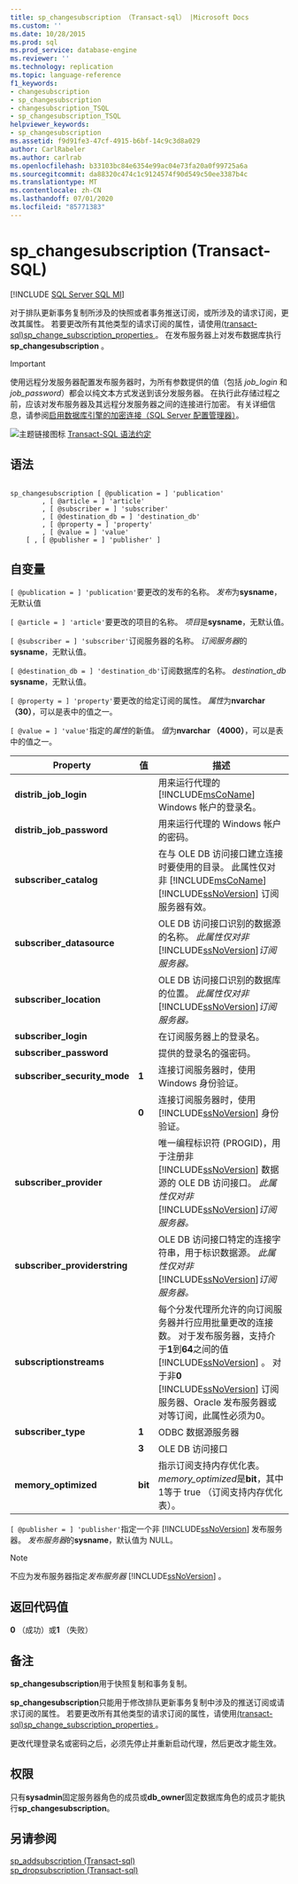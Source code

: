 ```yaml
---
title: sp_changesubscription （Transact-sql） |Microsoft Docs
ms.custom: ''
ms.date: 10/28/2015
ms.prod: sql
ms.prod_service: database-engine
ms.reviewer: ''
ms.technology: replication
ms.topic: language-reference
f1_keywords:
- changesubscription
- sp_changesubscription
- changesubscription_TSQL
- sp_changesubscription_TSQL
helpviewer_keywords:
- sp_changesubscription
ms.assetid: f9d91fe3-47cf-4915-b6bf-14c9c3d8a029
author: CarlRabeler
ms.author: carlrab
ms.openlocfilehash: b33103bc84e6354e99ac04e73fa20a0f99725a6a
ms.sourcegitcommit: da88320c474c1c9124574f90d549c50ee3387b4c
ms.translationtype: MT
ms.contentlocale: zh-CN
ms.lasthandoff: 07/01/2020
ms.locfileid: "85771383"
---
```

# <a name="sp_changesubscription-transact-sql"></a>sp_changesubscription (Transact-SQL)
[!INCLUDE [SQL Server SQL MI](../../includes/applies-to-version/sql-asdbmi.md)]

  对于排队更新事务复制所涉及的快照或者事务推送订阅，或所涉及的请求订阅，更改其属性。 若要更改所有其他类型的请求订阅的属性，请使用[&#40;transact-sql&#41;sp_change_subscription_properties ](../../relational-databases/system-stored-procedures/sp-change-subscription-properties-transact-sql.md)。 在发布服务器上对发布数据库执行**sp_changesubscription** 。  
  
> [!IMPORTANT]  
>  使用远程分发服务器配置发布服务器时，为所有参数提供的值（包括 *job_login* 和 *job_password*）都会以纯文本方式发送到该分发服务器。 在执行此存储过程之前，应该对发布服务器及其远程分发服务器之间的连接进行加密。 有关详细信息，请参阅[启用数据库引擎的加密连接（SQL Server 配置管理器）](../../database-engine/configure-windows/enable-encrypted-connections-to-the-database-engine.md)。  
  
 ![主题链接图标](../../database-engine/configure-windows/media/topic-link.gif "“主题链接”图标") [Transact-SQL 语法约定](../../t-sql/language-elements/transact-sql-syntax-conventions-transact-sql.md)  
  
## <a name="syntax"></a>语法  
  
```  
  
sp_changesubscription [ @publication = ] 'publication'  
        , [ @article = ] 'article'  
        , [ @subscriber = ] 'subscriber'  
        , [ @destination_db = ] 'destination_db'  
        , [ @property = ] 'property'  
        , [ @value = ] 'value'  
    [ , [ @publisher = ] 'publisher' ]  
```  
  
## <a name="arguments"></a>自变量  
`[ @publication = ] 'publication'`要更改的发布的名称。 *发布*为**sysname**，无默认值  
  
`[ @article = ] 'article'`要更改的项目的名称。 *项目*是**sysname**，无默认值。  
  
`[ @subscriber = ] 'subscriber'`订阅服务器的名称。 *订阅服务器*的**sysname**，无默认值。  
  
`[ @destination_db = ] 'destination_db'`订阅数据库的名称。 *destination_db* **sysname**，无默认值。  
  
`[ @property = ] 'property'`要更改的给定订阅的属性。 *属性*为**nvarchar （30）**，可以是表中的值之一。  
  
`[ @value = ] 'value'`指定的*属性*的新值。 *值*为**nvarchar （4000）**，可以是表中的值之一。  
  
|Property|值|描述|  
|--------------|-----------|-----------------|  
|**distrib_job_login**||用来运行代理的 [!INCLUDE[msCoName](../../includes/msconame-md.md)] Windows 帐户的登录名。|  
|**distrib_job_password**||用来运行代理的 Windows 帐户的密码。|  
|**subscriber_catalog**||在与 OLE DB 访问接口建立连接时要使用的目录。 此属性仅对非 [!INCLUDE[msCoName](../../includes/msconame-md.md)] [!INCLUDE[ssNoVersion](../../includes/ssnoversion-md.md)] 订阅服务器有效。|  
|**subscriber_datasource**||OLE DB 访问接口识别的数据源的名称。 *此属性仅对非* [!INCLUDE[ssNoVersion](../../includes/ssnoversion-md.md)]*订阅服务器。*|  
|**subscriber_location**||OLE DB 访问接口识别的数据库的位置。 *此属性仅对非* [!INCLUDE[ssNoVersion](../../includes/ssnoversion-md.md)]*订阅服务器。*|  
|**subscriber_login**||在订阅服务器上的登录名。|  
|**subscriber_password**||提供的登录名的强密码。|  
|**subscriber_security_mode**|**1**|连接订阅服务器时，使用 Windows 身份验证。|  
||**0**|连接订阅服务器时，使用 [!INCLUDE[ssNoVersion](../../includes/ssnoversion-md.md)] 身份验证。|  
|**subscriber_provider**||唯一编程标识符 (PROGID)，用于注册非 [!INCLUDE[ssNoVersion](../../includes/ssnoversion-md.md)] 数据源的 OLE DB 访问接口。 *此属性仅对非* [!INCLUDE[ssNoVersion](../../includes/ssnoversion-md.md)]*订阅服务器。*|  
|**subscriber_providerstring**||OLE DB 访问接口特定的连接字符串，用于标识数据源。 *此属性仅对非* [!INCLUDE[ssNoVersion](../../includes/ssnoversion-md.md)]*订阅服务器。*|  
|**subscriptionstreams**||每个分发代理所允许的向订阅服务器并行应用批量更改的连接数。 对于发布服务器，支持介于**1**到**64**之间的值 [!INCLUDE[ssNoVersion](../../includes/ssnoversion-md.md)] 。 对于非**0** [!INCLUDE[ssNoVersion](../../includes/ssnoversion-md.md)] 订阅服务器、Oracle 发布服务器或对等订阅，此属性必须为0。|  
|**subscriber_type**|**1**|ODBC 数据源服务器|  
||**3**|OLE DB 访问接口|  
|**memory_optimized**|**bit**|指示订阅支持内存优化表。 *memory_optimized*是**bit**，其中1等于 true （订阅支持内存优化表）。|  
  
`[ @publisher = ] 'publisher'`指定一个非 [!INCLUDE[ssNoVersion](../../includes/ssnoversion-md.md)] 发布服务器。 *发布服务器*的**sysname**，默认值为 NULL。  
  
> [!NOTE]  
>  不应为发布服务器指定*发布服务器* [!INCLUDE[ssNoVersion](../../includes/ssnoversion-md.md)] 。  
  
## <a name="return-code-values"></a>返回代码值  
 **0** （成功）或**1** （失败）  
  
## <a name="remarks"></a>备注  
 **sp_changesubscription**用于快照复制和事务复制。  
  
 **sp_changesubscription**只能用于修改排队更新事务复制中涉及的推送订阅或请求订阅的属性。 若要更改所有其他类型的请求订阅的属性，请使用[&#40;transact-sql&#41;sp_change_subscription_properties ](../../relational-databases/system-stored-procedures/sp-change-subscription-properties-transact-sql.md)。  
  
 更改代理登录名或密码之后，必须先停止并重新启动代理，然后更改才能生效。  
  
## <a name="permissions"></a>权限  
 只有**sysadmin**固定服务器角色的成员或**db_owner**固定数据库角色的成员才能执行**sp_changesubscription**。  
  
## <a name="see-also"></a>另请参阅  
 [sp_addsubscription &#40;Transact-sql&#41;](../../relational-databases/system-stored-procedures/sp-addsubscription-transact-sql.md)   
 [sp_dropsubscription &#40;Transact-sql&#41;](../../relational-databases/system-stored-procedures/sp-dropsubscription-transact-sql.md)  
  
  
